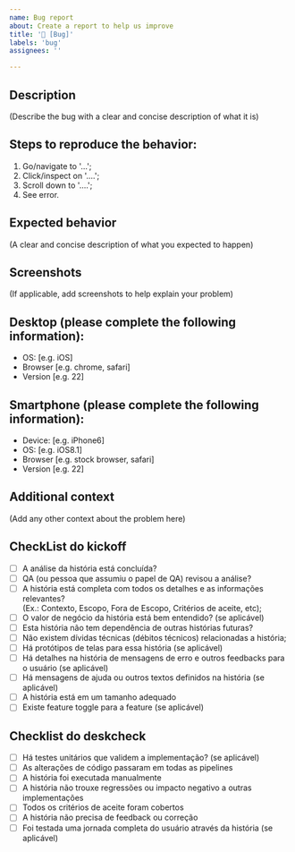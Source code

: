 ```yaml
---
name: Bug report
about: Create a report to help us improve
title: '🐛 [Bug]'
labels: 'bug'
assignees: ''

---
```


## Description

(Describe the bug with a clear and concise description of what it is)

## Steps to reproduce the behavior:

1. Go/navigate to '...';
2. Click/inspect on '....';
3. Scroll down to '....';
4. See error.

## Expected behavior

(A clear and concise description of what you expected to happen)

## Screenshots

(If applicable, add screenshots to help explain your problem)

## Desktop (please complete the following information):
 - OS: [e.g. iOS]
 - Browser [e.g. chrome, safari]
 - Version [e.g. 22]

## Smartphone (please complete the following information):
 - Device: [e.g. iPhone6]
 - OS: [e.g. iOS8.1]
 - Browser [e.g. stock browser, safari]
 - Version [e.g. 22]

## Additional context

(Add any other context about the problem here)

## CheckList do kickoff

- [ ] A análise da história está concluída?
- [ ] QA (ou pessoa que assumiu o papel de QA) revisou a análise?
- [ ] A história está completa com todos os detalhes e as informações relevantes?  
  (Ex.: Contexto, Escopo, Fora de Escopo, Critérios de aceite, etc);
- [ ] O valor de negócio da história está bem entendido? (se aplicável)
- [ ] Esta história não tem dependência de outras histórias futuras?
- [ ] Não existem dívidas técnicas (débitos técnicos) relacionadas a história;
- [ ] Há protótipos de telas para essa história (se aplicável)
- [ ] Há detalhes na história de mensagens de erro e outros feedbacks para o usuário (se aplicável)
- [ ] Há mensagens de ajuda ou outros textos definidos na história (se aplicável)
- [ ] A história está em um tamanho adequado
- [ ] Existe feature toggle para a feature (se aplicável)

## Checklist do deskcheck

- [ ] Há testes unitários que validem a implementação? (se aplicável)
- [ ] As alterações de código passaram em todas as pipelines
- [ ] A história foi executada manualmente
- [ ] A história não trouxe regressões ou impacto negativo a outras implementações
- [ ] Todos os critérios de aceite foram cobertos
- [ ] A história não precisa de feedback ou correção
- [ ] Foi testada uma jornada completa do usuário através da história (se aplicável)
